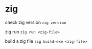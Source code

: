 # zig

check zig version
`zig version`

zig run
`zig run <zig-file>`

build a zig file 
`zig build-exe <zig-file>`
